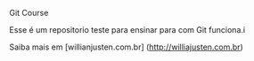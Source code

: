 Git Course

Esse é um repositorio teste para ensinar para com Git funciona.i

Saiba mais em [willianjusten.com.br] (http://williajusten.com.br)


